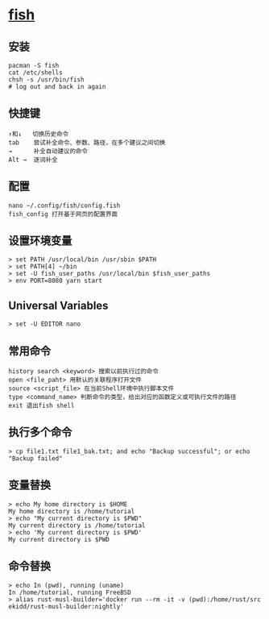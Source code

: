 # [fish](https://fishshell.com/)

##  安装
```
pacman -S fish
cat /etc/shells
chsh -s /usr/bin/fish
# log out and back in again
```

## 快捷键
```
↑和↓   切换历史命令
tab    尝试补全命令、参数、路径，在多个建议之间切换
→      补全自动建议的命令
Alt →  逐词补全
```

## 配置
```
nano ~/.config/fish/config.fish
fish_config 打开基于网页的配置界面
```

## 设置环境变量
```
> set PATH /usr/local/bin /usr/sbin $PATH
> set PATH[4] ~/bin
> set -U fish_user_paths /usr/local/bin $fish_user_paths
> env PORT=8080 yarn start
```

## Universal Variables
```
> set -U EDITOR nano
```

## 常用命令
```
history search <keyword> 搜索以前执行过的命令
open <file_paht> 用默认的关联程序打开文件
source <script_file> 在当前Shell环境中执行脚本文件
type <command_name> 判断命令的类型，给出对应的函数定义或可执行文件的路径
exit 退出fish shell
```

## 执行多个命令
```
> cp file1.txt file1_bak.txt; and echo "Backup successful"; or echo "Backup failed"
```

## 变量替换
```
> echo My home directory is $HOME
My home directory is /home/tutorial
> echo "My current directory is $PWD"
My current directory is /home/tutorial
> echo 'My current directory is $PWD'
My current directory is $PWD
```

## 命令替换
```
> echo In (pwd), running (uname)
In /home/tutorial, running FreeBSD
> alias rust-musl-builder='docker run --rm -it -v (pwd):/home/rust/src ekidd/rust-musl-builder:nightly'
```
